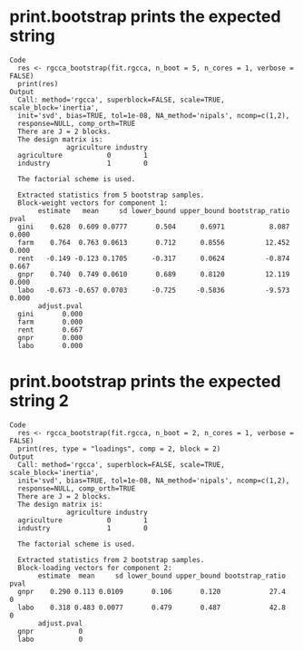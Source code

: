 # print.bootstrap prints the expected string

    Code
      res <- rgcca_bootstrap(fit.rgcca, n_boot = 5, n_cores = 1, verbose = FALSE)
      print(res)
    Output
      Call: method='rgcca', superblock=FALSE, scale=TRUE, scale_block='inertia',
      init='svd', bias=TRUE, tol=1e-08, NA_method='nipals', ncomp=c(1,2),
      response=NULL, comp_orth=TRUE 
      There are J = 2 blocks.
      The design matrix is:
                  agriculture industry
      agriculture           0        1
      industry              1        0
      
      The factorial scheme is used.
      
      Extracted statistics from 5 bootstrap samples.
      Block-weight vectors for component 1: 
           estimate   mean     sd lower_bound upper_bound bootstrap_ratio  pval
      gini    0.628  0.609 0.0777       0.504      0.6971           8.087 0.000
      farm    0.764  0.763 0.0613       0.712      0.8556          12.452 0.000
      rent   -0.149 -0.123 0.1705      -0.317      0.0624          -0.874 0.667
      gnpr    0.740  0.749 0.0610       0.689      0.8120          12.119 0.000
      labo   -0.673 -0.657 0.0703      -0.725     -0.5836          -9.573 0.000
           adjust.pval
      gini       0.000
      farm       0.000
      rent       0.667
      gnpr       0.000
      labo       0.000

# print.bootstrap prints the expected string 2

    Code
      res <- rgcca_bootstrap(fit.rgcca, n_boot = 2, n_cores = 1, verbose = FALSE)
      print(res, type = "loadings", comp = 2, block = 2)
    Output
      Call: method='rgcca', superblock=FALSE, scale=TRUE, scale_block='inertia',
      init='svd', bias=TRUE, tol=1e-08, NA_method='nipals', ncomp=c(1,2),
      response=NULL, comp_orth=TRUE 
      There are J = 2 blocks.
      The design matrix is:
                  agriculture industry
      agriculture           0        1
      industry              1        0
      
      The factorial scheme is used.
      
      Extracted statistics from 2 bootstrap samples.
      Block-loading vectors for component 2: 
           estimate  mean     sd lower_bound upper_bound bootstrap_ratio pval
      gnpr    0.290 0.113 0.0109       0.106       0.120            27.4    0
      labo    0.318 0.483 0.0077       0.479       0.487            42.8    0
           adjust.pval
      gnpr           0
      labo           0

